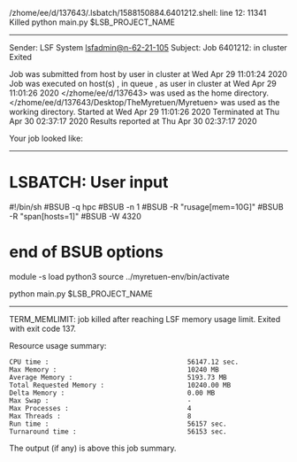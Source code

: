 /zhome/ee/d/137643/.lsbatch/1588150884.6401212.shell: line 12: 11341 Killed                  python main.py $LSB_PROJECT_NAME

------------------------------------------------------------
Sender: LSF System <lsfadmin@n-62-21-105>
Subject: Job 6401212: <NNAgent5NN-Selfplay-100-weighted> in cluster <dcc> Exited

Job <NNAgent5NN-Selfplay-100-weighted> was submitted from host <n-62-27-20> by user <s183905> in cluster <dcc> at Wed Apr 29 11:01:24 2020
Job was executed on host(s) <n-62-21-105>, in queue <hpc>, as user <s183905> in cluster <dcc> at Wed Apr 29 11:01:26 2020
</zhome/ee/d/137643> was used as the home directory.
</zhome/ee/d/137643/Desktop/TheMyretuen/Myretuen> was used as the working directory.
Started at Wed Apr 29 11:01:26 2020
Terminated at Thu Apr 30 02:37:17 2020
Results reported at Thu Apr 30 02:37:17 2020

Your job looked like:

------------------------------------------------------------
# LSBATCH: User input
#!/bin/sh
#BSUB -q hpc
#BSUB -n 1
#BSUB -R "rusage[mem=10G]"
#BSUB -R "span[hosts=1]"
#BSUB -W 4320
# end of BSUB options

module -s load python3
source ../myretuen-env/bin/activate

python main.py $LSB_PROJECT_NAME


------------------------------------------------------------

TERM_MEMLIMIT: job killed after reaching LSF memory usage limit.
Exited with exit code 137.

Resource usage summary:

    CPU time :                                   56147.12 sec.
    Max Memory :                                 10240 MB
    Average Memory :                             5193.73 MB
    Total Requested Memory :                     10240.00 MB
    Delta Memory :                               0.00 MB
    Max Swap :                                   -
    Max Processes :                              4
    Max Threads :                                8
    Run time :                                   56157 sec.
    Turnaround time :                            56153 sec.

The output (if any) is above this job summary.

